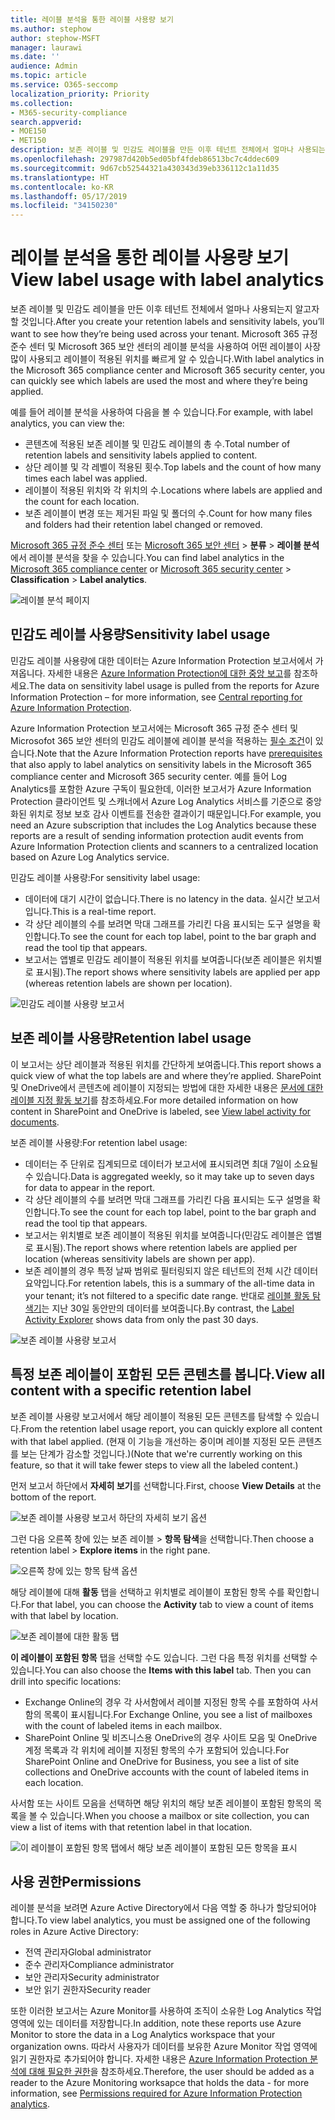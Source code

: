 ```yaml
---
title: 레이블 분석을 통한 레이블 사용량 보기
ms.author: stephow
author: stephow-MSFT
manager: laurawi
ms.date: ''
audience: Admin
ms.topic: article
ms.service: O365-seccomp
localization_priority: Priority
ms.collection:
- M365-security-compliance
search.appverid:
- MOE150
- MET150
description: 보존 레이블 및 민감도 레이블을 만든 이후 테넌트 전체에서 얼마나 사용되는지 알고자 할 것입니다. Microsoft 365 규정 준수 센터 및 Microsoft 365 보안 센터의 레이블 분석을 사용하여 어떤 레이블이 사장 많이 사용되고 레이블이 적용된 위치를 빠르게 알 수 있습니다.
ms.openlocfilehash: 297987d420b5ed05bf4fdeb86513bc7c4ddec609
ms.sourcegitcommit: 9d67cb52544321a430343d39eb336112c1a11d35
ms.translationtype: HT
ms.contentlocale: ko-KR
ms.lasthandoff: 05/17/2019
ms.locfileid: "34150230"
---
```

# <a name="view-label-usage-with-label-analytics"></a><span data-ttu-id="19e6e-104">레이블 분석을 통한 레이블 사용량 보기</span><span class="sxs-lookup"><span data-stu-id="19e6e-104">View label usage with label analytics</span></span>

<span data-ttu-id="19e6e-105">보존 레이블 및 민감도 레이블을 만든 이후 테넌트 전체에서 얼마나 사용되는지 알고자 할 것입니다.</span><span class="sxs-lookup"><span data-stu-id="19e6e-105">After you create your retention labels and sensitivity labels, you’ll want to see how they’re being used across your tenant.</span></span> <span data-ttu-id="19e6e-106">Microsoft 365 규정 준수 센터 및 Microsoft 365 보안 센터의 레이블 분석을 사용하여 어떤 레이블이 사장 많이 사용되고 레이블이 적용된 위치를 빠르게 알 수 있습니다.</span><span class="sxs-lookup"><span data-stu-id="19e6e-106">With label analytics in the Microsoft 365 compliance center and Microsoft 365 security center, you can quickly see which labels are used the most and where they’re being applied.</span></span>

<span data-ttu-id="19e6e-107">예를 들어 레이블 분석을 사용하여 다음을 볼 수 있습니다.</span><span class="sxs-lookup"><span data-stu-id="19e6e-107">For example, with label analytics, you can view the:</span></span>

- <span data-ttu-id="19e6e-108">콘텐츠에 적용된 보존 레이블 및 민감도 레이블의 총 수.</span><span class="sxs-lookup"><span data-stu-id="19e6e-108">Total number of retention labels and sensitivity labels applied to content.</span></span>
- <span data-ttu-id="19e6e-109">상단 레이블 및 각 레벨이 적용된 횟수.</span><span class="sxs-lookup"><span data-stu-id="19e6e-109">Top labels and the count of how many times each label was applied.</span></span>
- <span data-ttu-id="19e6e-110">레이블이 적용된 위치와 각 위치의 수.</span><span class="sxs-lookup"><span data-stu-id="19e6e-110">Locations where labels are applied and the count for each location.</span></span>
- <span data-ttu-id="19e6e-111">보존 레이블이 변경 또는 제거된 파일 및 폴더의 수.</span><span class="sxs-lookup"><span data-stu-id="19e6e-111">Count for how many files and folders had their retention label changed or removed.</span></span>

<span data-ttu-id="19e6e-112">[Microsoft 365 규정 준수 센터](https://compliance.microsoft.com/labelanalytics) 또는 [Microsoft 365 보안 센터](https://security.microsoft.com/labelanalytics) > **분류** > **레이블 분석**에서 레이블 분석을 찾을 수 있습니다.</span><span class="sxs-lookup"><span data-stu-id="19e6e-112">You can find label analytics in the [Microsoft 365 compliance center](https://compliance.microsoft.com/labelanalytics) or [Microsoft 365 security center](https://security.microsoft.com/labelanalytics) > **Classification** > **Label analytics**.</span></span>

![레이블 분석 페이지](media/label-analytics-page.png)

## <a name="sensitivity-label-usage"></a><span data-ttu-id="19e6e-114">민감도 레이블 사용량</span><span class="sxs-lookup"><span data-stu-id="19e6e-114">Sensitivity label usage</span></span>

<span data-ttu-id="19e6e-115">민감도 레이블 사용량에 대한 데이터는 Azure Information Protection 보고서에서 가져옵니다. 자세한 내용은 [Azure Information Protection에 대한 중앙 보고](https://docs.microsoft.com/ko-KR/azure/information-protection/reports-aip)를 참조하세요.</span><span class="sxs-lookup"><span data-stu-id="19e6e-115">The data on sensitivity label usage is pulled from the reports for Azure Information Protection – for more information, see [Central reporting for Azure Information Protection](https://docs.microsoft.com/en-us/azure/information-protection/reports-aip).</span></span>

<span data-ttu-id="19e6e-116">Azure Information Protection 보고서에는 Microsoft 365 규정 준수 센터 및 Microsofot 365 보안 센터의 민감도 레이블에 레이블 분석을 적용하는 [필수 조건](https://docs.microsoft.com/ko-KR/azure/information-protection/reports-aip#prerequisites-for-azure-information-protection-analytics)이 있습니다.</span><span class="sxs-lookup"><span data-stu-id="19e6e-116">Note that the Azure Information Protection reports have [prerequisites](https://docs.microsoft.com/en-us/azure/information-protection/reports-aip#prerequisites-for-azure-information-protection-analytics) that also apply to label analytics on sensitivity labels in the Microsoft 365 compliance center and Microsoft 365 security center.</span></span> <span data-ttu-id="19e6e-117">예를 들어 Log Analytics를 포함한 Azure 구독이 필요한데, 이러한 보고서가 Azure Information Protection 클라이언트 및 스캐너에서 Azure Log Analytics 서비스를 기준으로 중앙화된 위치로 정보 보호 감사 이벤트를 전송한 결과이기 때문입니다.</span><span class="sxs-lookup"><span data-stu-id="19e6e-117">For example, you need an Azure subscription that includes the Log Analytics because these reports are a result of sending information protection audit events from Azure Information Protection clients and scanners to a centralized location based on Azure Log Analytics service.</span></span>

<span data-ttu-id="19e6e-118">민감도 레이블 사용량:</span><span class="sxs-lookup"><span data-stu-id="19e6e-118">For sensitivity label usage:</span></span>

- <span data-ttu-id="19e6e-119">데이터에 대기 시간이 없습니다.</span><span class="sxs-lookup"><span data-stu-id="19e6e-119">There is no latency in the data.</span></span> <span data-ttu-id="19e6e-120">실시간 보고서입니다.</span><span class="sxs-lookup"><span data-stu-id="19e6e-120">This is a real-time report.</span></span>
- <span data-ttu-id="19e6e-121">각 상단 레이블의 수를 보려면 막대 그래프를 가리킨 다음 표시되는 도구 설명을 확인합니다.</span><span class="sxs-lookup"><span data-stu-id="19e6e-121">To see the count for each top label, point to the bar graph and read the tool tip that appears.</span></span>
- <span data-ttu-id="19e6e-122">보고서는 앱별로 민감도 레이블이 적용된 위치를 보여줍니다(보존 레이블은 위치별로 표시됨).</span><span class="sxs-lookup"><span data-stu-id="19e6e-122">The report shows where sensitivity labels are applied per app (whereas retention labels are shown per location).</span></span>

![민감도 레이블 사용량 보고서](media/sensitivity-label-usage-report.png)

## <a name="retention-label-usage"></a><span data-ttu-id="19e6e-124">보존 레이블 사용량</span><span class="sxs-lookup"><span data-stu-id="19e6e-124">Retention label usage</span></span>

<span data-ttu-id="19e6e-125">이 보고서는 상단 레이블과 적용된 위치를 간단하게 보여줍니다.</span><span class="sxs-lookup"><span data-stu-id="19e6e-125">This report shows a quick view of what the top labels are and where they’re applied.</span></span> <span data-ttu-id="19e6e-126">SharePoint 및 OneDrive에서 콘텐츠에 레이블이 지정되는 방법에 대한 자세한 내용은 [문서에 대한 레이블 지정 활동 보기](view-label-activity-for-documents.md)를 참조하세요.</span><span class="sxs-lookup"><span data-stu-id="19e6e-126">For more detailed information on how content in SharePoint and OneDrive is labeled, see [View label activity for documents](view-label-activity-for-documents.md).</span></span>

<span data-ttu-id="19e6e-127">보존 레이블 사용량:</span><span class="sxs-lookup"><span data-stu-id="19e6e-127">For retention label usage:</span></span>

- <span data-ttu-id="19e6e-128">데이터는 주 단위로 집계되므로 데이터가 보고서에 표시되려면 최대 7일이 소요될 수 있습니다.</span><span class="sxs-lookup"><span data-stu-id="19e6e-128">Data is aggregated weekly, so it may take up to seven days for data to appear in the report.</span></span>
- <span data-ttu-id="19e6e-129">각 상단 레이블의 수를 보려면 막대 그래프를 가리킨 다음 표시되는 도구 설명을 확인합니다.</span><span class="sxs-lookup"><span data-stu-id="19e6e-129">To see the count for each top label, point to the bar graph and read the tool tip that appears.</span></span>
- <span data-ttu-id="19e6e-130">보고서는 위치별로 보존 레이블이 적용된 위치를 보여줍니다(민감도 레이블은 앱별로 표시됨).</span><span class="sxs-lookup"><span data-stu-id="19e6e-130">The report shows where retention labels are applied per location (whereas sensitivity labels are shown per app).</span></span>
- <span data-ttu-id="19e6e-131">보존 레이블의 경우 특정 날짜 범위로 필터링되지 않은 테넌트의 전체 시간 데이터 요약입니다.</span><span class="sxs-lookup"><span data-stu-id="19e6e-131">For retention labels, this is a summary of the all-time data in your tenant; it’s not filtered to a specific date range.</span></span> <span data-ttu-id="19e6e-132">반대로 [레이블 활동 탐색기](view-label-activity-for-documents.md)는 지난 30일 동안만의 데이터를 보여줍니다.</span><span class="sxs-lookup"><span data-stu-id="19e6e-132">By contrast, the [Label Activity Explorer](view-label-activity-for-documents.md) shows data from only the past 30 days.</span></span>

![보존 레이블 사용량 보고서](media/retention-label-usage-report.png)

## <a name="view-all-content-with-a-specific-retention-label"></a><span data-ttu-id="19e6e-134">특정 보존 레이블이 포함된 모든 콘텐츠를 봅니다.</span><span class="sxs-lookup"><span data-stu-id="19e6e-134">View all content with a specific retention label</span></span>

<span data-ttu-id="19e6e-135">보존 레이블 사용량 보고서에서 해당 레이블이 적용된 모든 콘텐츠를 탐색할 수 있습니다.</span><span class="sxs-lookup"><span data-stu-id="19e6e-135">From the retention label usage report, you can quickly explore all content with that label applied.</span></span> <span data-ttu-id="19e6e-136">(현재 이 기능을 개선하는 중이며 레이블 지정된 모든 콘텐츠를 보는 단계가 감소할 것입니다.)</span><span class="sxs-lookup"><span data-stu-id="19e6e-136">(Note that we're currently working on this feature, so that it will take fewer steps to view all the labeled content.)</span></span>

<span data-ttu-id="19e6e-137">먼저 보고서 하단에서 **자세히 보기**를 선택합니다.</span><span class="sxs-lookup"><span data-stu-id="19e6e-137">First, choose **View Details** at the bottom of the report.</span></span>

![보존 레이블 사용량 보고서 하단의 자세히 보기 옵션](media/retention-label-usage-view-details.png)

<span data-ttu-id="19e6e-139">그런 다음 오른쪽 창에 있는 보존 레이블 > **항목 탐색**을 선택합니다.</span><span class="sxs-lookup"><span data-stu-id="19e6e-139">Then choose a retention label > **Explore items** in the right pane.</span></span>

![오른쪽 창에 있는 항목 탐색 옵션](media/retention-label-usage-explore-items.png)

<span data-ttu-id="19e6e-141">해당 레이블에 대해 **활동** 탭을 선택하고 위치별로 레이블이 포함된 항목 수를 확인합니다.</span><span class="sxs-lookup"><span data-stu-id="19e6e-141">For that label, you can choose the **Activity** tab to view a count of items with that label by location.</span></span>

![보존 레이블에 대한 활동 탭](media/retention-label-usage-activity-tab.png)

<span data-ttu-id="19e6e-143">**이 레이블이 포함된 항목** 탭을 선택할 수도 있습니다. 그런 다음 특정 위치를 선택할 수 있습니다.</span><span class="sxs-lookup"><span data-stu-id="19e6e-143">You can also choose the **Items with this label** tab. Then you can drill into specific locations:</span></span>

- <span data-ttu-id="19e6e-144">Exchange Online의 경우 각 사서함에서 레이블 지정된 항목 수를 포함하여 사서함의 목록이 표시됩니다.</span><span class="sxs-lookup"><span data-stu-id="19e6e-144">For Exchange Online, you see a list of mailboxes with the count of labeled items in each mailbox.</span></span>
- <span data-ttu-id="19e6e-145">SharePoint Online 및 비즈니스용 OneDrive의 경우 사이트 모음 및 OneDrive 계정 목록과 각 위치에 레이블 지정된 항목의 수가 포함되어 있습니다.</span><span class="sxs-lookup"><span data-stu-id="19e6e-145">For SharePoint Online and OneDrive for Business, you see a list of site collections and OneDrive accounts with the count of labeled items in each location.</span></span>

<span data-ttu-id="19e6e-146">사서함 또는 사이트 모음을 선택하면 해당 위치의 해당 보존 레이블이 포함된 항목의 목록을 볼 수 있습니다.</span><span class="sxs-lookup"><span data-stu-id="19e6e-146">When you choose a mailbox or site collection, you can view a list of items with that retention label in that location.</span></span>

![이 레이블이 포함된 항목 탭에서 해당 보존 레이블이 포함된 모든 항목을 표시](media/retention-label-usage-content-explorer.png)

## <a name="permissions"></a><span data-ttu-id="19e6e-148">사용 권한</span><span class="sxs-lookup"><span data-stu-id="19e6e-148">Permissions</span></span>

<span data-ttu-id="19e6e-149">레이블 분석을 보려면 Azure Active Directory에서 다음 역할 중 하나가 할당되어야 합니다.</span><span class="sxs-lookup"><span data-stu-id="19e6e-149">To view label analytics, you must be assigned one of the following roles in Azure Active Directory:</span></span>

- <span data-ttu-id="19e6e-150">전역 관리자</span><span class="sxs-lookup"><span data-stu-id="19e6e-150">Global administrator</span></span>
- <span data-ttu-id="19e6e-151">준수 관리자</span><span class="sxs-lookup"><span data-stu-id="19e6e-151">Compliance administrator</span></span>
- <span data-ttu-id="19e6e-152">보안 관리자</span><span class="sxs-lookup"><span data-stu-id="19e6e-152">Security administrator</span></span>
- <span data-ttu-id="19e6e-153">보안 읽기 권한자</span><span class="sxs-lookup"><span data-stu-id="19e6e-153">Security reader</span></span>

<span data-ttu-id="19e6e-154">또한 이러한 보고서는 Azure Monitor를 사용하여 조직이 소유한 Log Analytics 작업 영역에 있는 데이터를 저장합니다.</span><span class="sxs-lookup"><span data-stu-id="19e6e-154">In addition, note these reports use Azure Monitor to store the data in a Log Analytics workspace that your organization owns.</span></span> <span data-ttu-id="19e6e-155">따라서 사용자가 데이터를 보유한 Azure Monitor 작업 영역에 읽기 권한자로 추가되어야 합니다. 자세한 내용은 [Azure Information Protection 분석에 대해 필요한 권한](https://docs.microsoft.com/ko-KR/azure/information-protection/reports-aip#permissions-required-for-azure-information-protection-analytics)을 참조하세요.</span><span class="sxs-lookup"><span data-stu-id="19e6e-155">Therefore, the user should be added as a reader to the Azure Monitoring worksapce that holds the data - for more information, see [Permissions required for Azure Information Protection analytics](https://docs.microsoft.com/en-us/azure/information-protection/reports-aip#permissions-required-for-azure-information-protection-analytics).</span></span>

